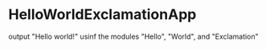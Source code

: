 # HelloWorldExclamationApp
output "Hello world!" usinf the modules "Hello", "World", and "Exclamation"
